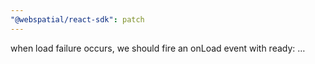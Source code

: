 ```yaml
---
"@webspatial/react-sdk": patch
---
```


when load failure occurs, we should fire an onLoad event with ready: …
